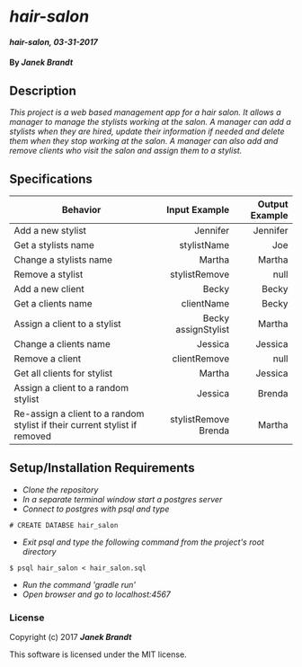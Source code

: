 # _hair-salon_

#### _hair-salon, 03-31-2017_

#### By _**Janek Brandt**_

## Description
_This project is a web based management app for a hair salon. It allows a manager to manage the stylists working at the salon. A manager can add a stylists when they are hired, update their information if needed and delete them when they stop working at the salon. A manager can also add and remove clients who visit the salon and assign them to a stylist._


## Specifications

| Behavior                   | Input Example     | Output Example    |
| -------------------------- | -----------------:| -----------------:|
| Add a new stylist | Jennifer | Jennifer |
| Get a stylists name | stylistName | Joe |
| Change a stylists name | Martha | Martha |
| Remove a stylist | stylistRemove | null |
| Add a new client | Becky | Becky |
| Get a clients name | clientName | Becky |
| Assign a client to a stylist | Becky assignStylist | Martha |
| Change a clients name | Jessica | Jessica |
| Remove a client | clientRemove | null |
| Get all clients for stylist | Martha | Jessica |
| Assign a client to a random stylist | Jessica | Brenda |
| Re-assign a client to a random stylist if their current stylist if removed | stylistRemove Brenda | Martha | 

## Setup/Installation Requirements

* _Clone the repository_
* _In a separate terminal window start a postgres server_
* _Connect to postgres with psql and type_
```
# CREATE DATABSE hair_salon
```
* _Exit psql and type the following command from the project's root directory_
```
$ psql hair_salon < hair_salon.sql
```
* _Run the command 'gradle run'_
* _Open browser and go to localhost:4567_


### License

Copyright (c) 2017 **_Janek Brandt_**

This software is licensed under the MIT license.
